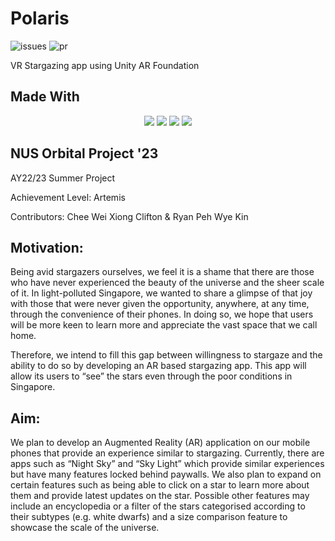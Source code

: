 # Polaris

![issues](https://img.shields.io/github/issues/cliftonchee/Polaris)
![pr](https://img.shields.io/github/issues-pr/cliftonchee/Polaris)

VR Stargazing app using Unity AR Foundation

## Made With

<p align='center'>
<img src='https://img.shields.io/badge/-React-61FADB?logo=react&logoColor=white'>
<img src='https://img.shields.io/badge/-Unity-ffffff?logo=unity&logoColor=black'>
<img src='https://img.shields.io/badge/-Firebase-FFCA28?logo=firebase&logoColor=orange'>
<img src='https://img.shields.io/badge/-Python-3776AB?logo=python&logoColor=yellow'>
</p>

## NUS Orbital Project '23

AY22/23 Summer Project

Achievement Level: Artemis

Contributors: Chee Wei Xiong Clifton & Ryan Peh Wye Kin

## Motivation:

Being avid stargazers ourselves, we feel it is a shame that there are those who have never experienced the beauty of the universe and the sheer scale of it. In light-polluted Singapore, we wanted to share a glimpse of that joy with those that were never given the opportunity, anywhere, at any time, through the convenience of their phones. In doing so, we hope that users will be more keen to learn more and appreciate the vast space that we call home.

Therefore, we intend to fill this gap between willingness to stargaze and the ability to do so by developing an AR based stargazing app. This app will allow its users to “see” the stars even through the poor conditions in Singapore.

## Aim:

We plan to develop an Augmented Reality (AR) application on our mobile phones that provide an experience similar to stargazing. Currently, there are apps such as “Night Sky” and “Sky Light” which provide similar experiences but have many features locked behind paywalls. We also plan to expand on certain features such as being able to click on a star to learn more about them and provide latest updates on the star. Possible other features may include an encyclopedia or a filter of the stars categorised according to their subtypes (e.g. white dwarfs) and a size comparison feature to showcase the scale of the universe.
